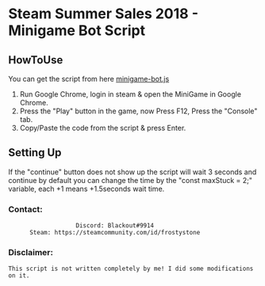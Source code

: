 # Steam Summer Sales 2018 - Minigame Bot Script

## HowToUse
You can get the script from here [minigame-bot.js](/minigame-bot.js)
1. Run Google Chrome, login in steam & open the MiniGame in Google Chrome.
2. Press the "Play" button in the game, now Press F12, Press the "Console" tab.
3. Copy/Paste the code from the script & press Enter.
## Setting Up
If the "continue" button does not show up the script will wait 3 seconds and continue by default you can change the time by the "const maxStuck = 2;" variable, each +1 means +1.5seconds wait time.
### Contact:
                       Discord: Blackout#9914
          Steam: https://steamcommunity.com/id/frostystone
          
### Disclaimer:
    This script is not written completely by me! I did some modifications on it.
